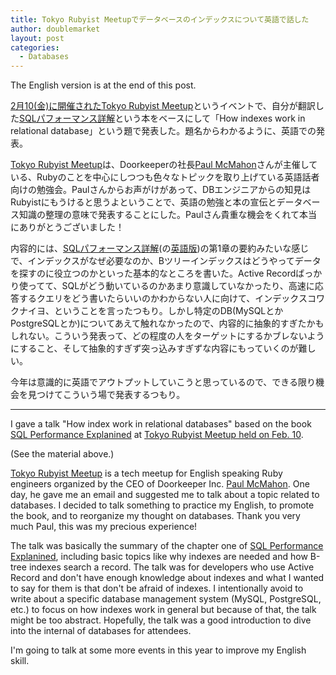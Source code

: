 ```yaml
---
title: Tokyo Rubyist Meetupでデータベースのインデックスについて英語で話した
author: doublemarket
layout: post
categories:
  - Databases
---
```


The English version is at the end of this post.

[2月10(金)に開催されたTokyo Rubyist Meetup](https://trbmeetup.doorkeeper.jp/events/56308)というイベントで、自分が翻訳した[SQLパフォーマンス詳解](http://sql-performance-explained.jp/)という本をベースにして「How indexes work in relational database」という題で発表した。題名からわかるように、英語での発表。

<script async class="speakerdeck-embed" data-id="a54c372ef22749ff9af1d235dcaa7fe8" data-ratio="1.77777777777778" src="//speakerdeck.com/assets/embed.js"></script>

[Tokyo Rubyist Meetup](https://trbmeetup.doorkeeper.jp/)は、Doorkeeperの社長[Paul McMahon](https://www.doorkeeper.jp/team/paul)さんが主催している、Rubyのことを中心にしつつも色々なトピックを取り上げている英語話者向けの勉強会。Paulさんからお声がけがあって、DBエンジニアからの知見はRubyistにもうけると思うよということで、英語の勉強と本の宣伝とデータベース知識の整理の意味で発表することにした。Paulさん貴重な機会をくれて本当にありがとうございました！

内容的には、[SQLパフォーマンス詳解](http://sql-performance-explained.jp/)(の[英語版](http://sql-performance-explained.com/))の第1章の要約みたいな感じで、インデックスがなぜ必要なのか、Bツリーインデックスはどうやってデータを探すのに役立つのかといった基本的なところを書いた。Active Recordばっかり使ってて、SQLがどう動いているのかあまり意識していなかったり、高速に応答するクエリをどう書いたらいいのかわからない人に向けて、インデックスコワクナイヨ、ということを言ったつもり。しかし特定のDB(MySQLとかPostgreSQLとか)についてあえて触れなかったので、内容的に抽象的すぎたかもしれない。こういう発表って、どの程度の人をターゲットにするかブレないようにすること、そして抽象的すぎず突っ込みすぎずな内容にもっていくのが難しい。

今年は意識的に英語でアウトプットしていこうと思っているので、できる限り機会を見つけてこういう場で発表するつもり。

---

I gave a talk "How index work in relational databases" based on the book [SQL Performance Explanined](http://sql-performance-explained.jp/) at [Tokyo Rubyist Meetup held on Feb. 10](https://trbmeetup.doorkeeper.jp/events/56308).

(See the material above.)

[Tokyo Rubyist Meetup](https://trbmeetup.doorkeeper.jp/) is a tech meetup for English speaking Ruby engineers organized by the CEO of Doorkeeper Inc. [Paul McMahon](https://www.doorkeeper.jp/team/paul). One day, he gave me an email and suggested me to talk about a topic related to databases. I decided to talk something to practice my English, to promote the book, and to reorganize my thought on databases. Thank you very much Paul, this was my precious experience!

The talk was basically the summary of the chapter one of [SQL Performance Explanined](http://sql-performance-explained.com/), including basic topics like why indexes are needed and how B-tree indexes search a record. The talk was for developers who use Active Record and don't have enough knowledge about indexes and what I wanted to say for them is that don't be afraid of indexes. I intentionally avoid to write about a specific database management system (MySQL, PostgreSQL, etc.) to focus on how indexes work in general but because of that, the talk might be too abstract. Hopefully, the talk was a good introduction to dive into the internal of databases for attendees.

I'm going to talk at some more events in this year to improve my English skill.
